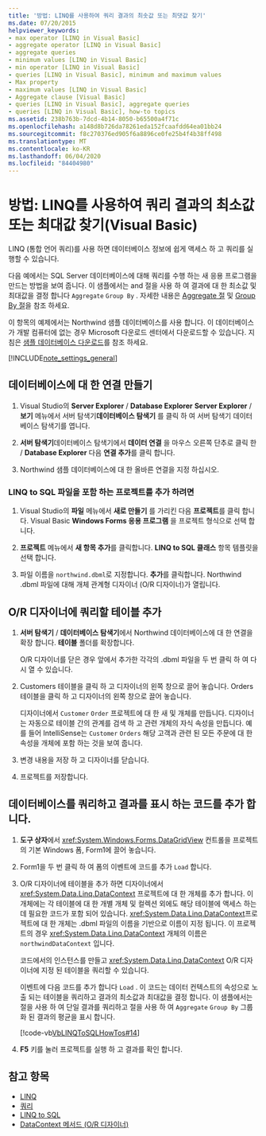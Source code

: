 ```yaml
---
title: '방법: LINQ를 사용하여 쿼리 결과의 최솟값 또는 최댓값 찾기'
ms.date: 07/20/2015
helpviewer_keywords:
- max operator [LINQ in Visual Basic]
- aggregate operator [LINQ in Visual Basic]
- aggregate queries
- minimum values [LINQ in Visual Basic]
- min operator [LINQ in Visual Basic]
- queries [LINQ in Visual Basic], minimum and maximum values
- Max property
- maximum values [LINQ in Visual Basic]
- Aggregate clause [Visual Basic]
- queries [LINQ in Visual Basic], aggregate queries
- queries [LINQ in Visual Basic], how-to topics
ms.assetid: 238b763b-7dcd-4b14-8050-b65500a4f71c
ms.openlocfilehash: a148d8b726da78261eda152fcaafdd64ea01bb24
ms.sourcegitcommit: f8c270376ed905f6a8896ce0fe25b4f4b38ff498
ms.translationtype: MT
ms.contentlocale: ko-KR
ms.lasthandoff: 06/04/2020
ms.locfileid: "84404980"
---
```

# <a name="how-to-find-the-minimum-or-maximum-value-in-a-query-result-by-using-linq-visual-basic"></a>방법: LINQ를 사용하여 쿼리 결과의 최소값 또는 최대값 찾기(Visual Basic)
LINQ (통합 언어 쿼리)를 사용 하면 데이터베이스 정보에 쉽게 액세스 하 고 쿼리를 실행할 수 있습니다.  
  
 다음 예에서는 SQL Server 데이터베이스에 대해 쿼리를 수행 하는 새 응용 프로그램을 만드는 방법을 보여 줍니다. 이 샘플에서는 and 절을 사용 하 여 결과에 대 한 최소값 및 최대값을 결정 합니다 `Aggregate` `Group By` . 자세한 내용은 [Aggregate 절](../../../language-reference/queries/aggregate-clause.md) 및 [Group By 절](../../../language-reference/queries/group-by-clause.md)을 참조 하세요.  
  
 이 항목의 예제에서는 Northwind 샘플 데이터베이스를 사용 합니다. 이 데이터베이스가 개발 컴퓨터에 없는 경우 Microsoft 다운로드 센터에서 다운로드할 수 있습니다. 지침은 [샘플 데이터베이스 다운로드](../../../../framework/data/adonet/sql/linq/downloading-sample-databases.md)를 참조 하세요.  
  
[!INCLUDE[note_settings_general](~/includes/note-settings-general-md.md)]  
  
## <a name="create-a-connection-to-a-database"></a>데이터베이스에 대 한 연결 만들기  
  
1. Visual Studio의 **Server Explorer** / **Database Explorer** **Server Explorer** / **보기** 메뉴에서 서버 탐색기**데이터베이스 탐색기** 를 클릭 하 여 서버 탐색기 데이터베이스 탐색기를 엽니다.  
  
2. **서버 탐색기**데이터베이스 탐색기에서 **데이터 연결** 을 마우스 오른쪽 단추로 클릭 한 / **Database Explorer** 다음 **연결 추가**를 클릭 합니다.  
  
3. Northwind 샘플 데이터베이스에 대 한 올바른 연결을 지정 하십시오.  
  
### <a name="to-add-a-project-that-contains-a-linq-to-sql-file"></a>LINQ to SQL 파일을 포함 하는 프로젝트를 추가 하려면  
  
1. Visual Studio의 **파일** 메뉴에서 **새로 만들기** 를 가리킨 다음 **프로젝트**를 클릭 합니다. Visual Basic **Windows Forms 응용 프로그램** 을 프로젝트 형식으로 선택 합니다.  
  
2. **프로젝트** 메뉴에서 **새 항목 추가**를 클릭합니다. **LINQ to SQL 클래스** 항목 템플릿을 선택 합니다.  
  
3. 파일 이름을 `northwind.dbml`로 지정합니다. **추가**를 클릭합니다. Northwind .dbml 파일에 대해 개체 관계형 디자이너 (O/R 디자이너)가 열립니다.  
  
## <a name="add-tables-to-query-to-the-or-designer"></a>O/R 디자이너에 쿼리할 테이블 추가  
  
1. **서버 탐색기** / **데이터베이스 탐색기**에서 Northwind 데이터베이스에 대 한 연결을 확장 합니다. **테이블** 폴더를 확장합니다.  
  
     O/R 디자이너를 닫은 경우 앞에서 추가한 각각의 .dbml 파일을 두 번 클릭 하 여 다시 열 수 있습니다.  
  
2. Customers 테이블을 클릭 하 고 디자이너의 왼쪽 창으로 끌어 놓습니다. Orders 테이블을 클릭 하 고 디자이너의 왼쪽 창으로 끌어 놓습니다.  
  
     디자이너에서 `Customer` `Order` 프로젝트에 대 한 새 및 개체를 만듭니다. 디자이너는 자동으로 테이블 간의 관계를 검색 하 고 관련 개체의 자식 속성을 만듭니다. 예를 들어 IntelliSense는 `Customer` `Orders` 해당 고객과 관련 된 모든 주문에 대 한 속성을 개체에 포함 하는 것을 보여 줍니다.  
  
3. 변경 내용을 저장 하 고 디자이너를 닫습니다.  
  
4. 프로젝트를 저장합니다.  
  
## <a name="add-code-to-query-the-database-and-display-the-results"></a>데이터베이스를 쿼리하고 결과를 표시 하는 코드를 추가 합니다.  
  
1. **도구 상자**에서 <xref:System.Windows.Forms.DataGridView> 컨트롤을 프로젝트의 기본 Windows 폼, Form1에 끌어 놓습니다.  
  
2. Form1을 두 번 클릭 하 여 폼의 이벤트에 코드를 추가 `Load` 합니다.  
  
3. O/R 디자이너에 테이블을 추가 하면 디자이너에서 <xref:System.Data.Linq.DataContext> 프로젝트에 대 한 개체를 추가 합니다. 이 개체에는 각 테이블에 대 한 개별 개체 및 컬렉션 외에도 해당 테이블에 액세스 하는 데 필요한 코드가 포함 되어 있습니다. <xref:System.Data.Linq.DataContext>프로젝트에 대 한 개체는 .dbml 파일의 이름을 기반으로 이름이 지정 됩니다. 이 프로젝트의 경우 <xref:System.Data.Linq.DataContext> 개체의 이름은 `northwindDataContext` 입니다.  
  
     코드에서의 인스턴스를 만들고 <xref:System.Data.Linq.DataContext> O/R 디자이너에 지정 된 테이블을 쿼리할 수 있습니다.  
  
     이벤트에 다음 코드를 추가 합니다 `Load` . 이 코드는 데이터 컨텍스트의 속성으로 노출 되는 테이블을 쿼리하고 결과의 최소값과 최대값을 결정 합니다. 이 샘플에서는 절을 사용 하 여 단일 결과를 쿼리하고 절을 사용 하 여 `Aggregate` `Group By` 그룹화 된 결과의 평균을 표시 합니다.  
  
     [!code-vb[VbLINQToSQLHowTos#14](~/samples/snippets/visualbasic/VS_Snippets_VBCSharp/VbLINQtoSQLHowTos/VB/Form7.vb#14)]  
  
4. **F5** 키를 눌러 프로젝트를 실행 하 고 결과를 확인 합니다.  
  
## <a name="see-also"></a>참고 항목

- [LINQ](index.md)
- [쿼리](../../../language-reference/queries/index.md)
- [LINQ to SQL](../../../../framework/data/adonet/sql/linq/index.md)
- [DataContext 메서드 (O/R 디자이너)](/visualstudio/data-tools/datacontext-methods-o-r-designer)
